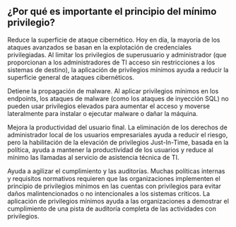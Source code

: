 ## ¿Por qué es importante el principio del mínimo privilegio?
Reduce la superficie de ataque cibernético. Hoy en día, la mayoría de los ataques avanzados se basan en la explotación de credenciales privilegiadas. Al limitar los privilegios de superusuario y administrador (que proporcionan a los administradores de TI acceso sin restricciones a los sistemas de destino), la aplicación de privilegios mínimos ayuda a reducir la superficie general de ataques cibernéticos.

Detiene la propagación de malware. Al aplicar privilegios mínimos en los endpoints, los ataques de malware (como los ataques de inyección SQL) no pueden usar privilegios elevados para aumentar el acceso y moverse lateralmente para instalar o ejecutar malware o dañar la máquina.

Mejora la productividad del usuario final. La eliminación de los derechos de administrador local de los usuarios empresariales ayuda a reducir el riesgo, pero la habilitación de la elevación de privilegios Just-In-Time, basada en la política, ayuda a mantener la productividad de los usuarios y reduce al mínimo las llamadas al servicio de asistencia técnica de TI.

Ayuda a agilizar el cumplimiento y las auditorías. Muchas políticas internas y requisitos normativos requieren que las organizaciones implementen el principio de privilegios mínimos en las cuentas con privilegios para evitar daños malintencionados o no intencionales a los sistemas críticos. La aplicación de privilegios mínimos ayuda a las organizaciones a demostrar el cumplimiento de una pista de auditoría completa de las actividades con privilegios.

